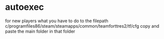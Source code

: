 # autoexec
for new players
what you have to do to the filepath c/programfiles86/steam/steamapps/common/teamforttres2/tf/cfg
copy and paste the main folder in that folder
